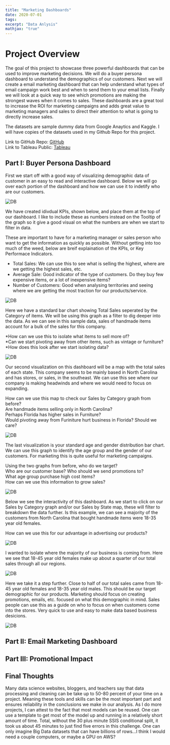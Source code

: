 ```yaml
---
title: "Marketing Dashboards"
date: 2020-07-01
tags: 
excerpt: "Data Anlysis"
mathjax: "true"
---
```


# Project Overview
The goal of this project to showcase three powerful dashboards that can be used to improve marketing decisions. We will do a buyer persona dashboard to understand the demographics of our customers. Next we will create a email marketing dashboard that can help understand what types of email campaign work best and when to send them to your email lists. Finally we will look at a quick way to see which promotions are making the strongest waves when it comes to sales. These dashboards are a great tool to increase the ROI for marketing campaigns and adds great value to marketing managers and sales to direct their attention to what is going to directly increase sales. 

The datasets are sample dummy data from Google Anaytics and Kaggle. I will have copies of the datasets used in my Github Repo for this project.

Link to GitHub Repo: [GitHub](https://github.com/jeffponce/etl)  
Link to Tableau Public: [Tableau](https://public.tableau.com/profile/jeff.ponce#!/?newProfile=&activeTab=0)

## Part I: Buyer Persona Dashboard
First we start off with a good way of visualizing demographic data of customer in an easy to read and interactive dashboard. Below we will go over each portion of the dashboard and how we can use it to indetify who are our customers.  

![DB](https://raw.githubusercontent.com/jeffponce/jeffponce.github.io/master/images/marketing_dashboards/db.png)

We have created idivdual KPIs, shown below, and place them at the top of our dashboard. I like to include these as numbers instead on the Tooltip of the graph so it give a good visual on what the numbers are when we start to filter in data.

These are important to have for a marketing manager or sales person who want to get the information as quickly as possible. Without getting into too much of the weed, below are breif explaination of the KPIs, or Key Performace Indicators.

* Total Sales: We can use this to see what is selling the highest, where are we getting the highest sales, etc.  
* Average Sale: Good indicator of the type of customers. Do they buy few expensive items, or a lot of inexpensive items?  
* Number of Customers: Good when analysing territories and seeing where we are getting the most traction for our products/service.

![DB](https://raw.githubusercontent.com/jeffponce/jeffponce.github.io/master/images/marketing_dashboards/db1.png)

Here we have a standard bar chart showing Total Sales seperated by the Category of items. We will be using this graph as a filter to dig deeper into the data. As we can see in this sample data, sales of handmade items account for a bulk of the sales for this company. 

*How can we use this to isolate what items to sell more of?  
*Can we start pivoting away from other items, such as vintage or furniture?  
*How does this look after we start isolating data?  

![DB](https://raw.githubusercontent.com/jeffponce/jeffponce.github.io/master/images/marketing_dashboards/db2.png)

Our second visualization on this dashboard will be a map with the total sales of each state. This company seems to be mainly based in North Carolina and has stores, or sales, in the southeast. We can use this see where our company is making headwinds and where we would need to focus on expanding. 

How can we use this map to check our Sales by Category graph from before?  
Are handmade items selling only in North Carolina?  
Perhaps Florida has higher sales in Furniture?  
Would pivoting away from Furiniture hurt business in Florida? Should we care?  

![DB](https://raw.githubusercontent.com/jeffponce/jeffponce.github.io/master/images/marketing_dashboards/db3.png)

The last visualization is your standard age and gender distribution bar chart. We can use this graph to identify the age group and the gender of our customers. For marketing this is quite useful for marketing campaigns. 

Using the two graphs from before, who do we target?  
Who are our customer base? Who should we send promotions to?  
What age group purchase high cost items?  
How can we use this information to grow sales?  

![DB](https://raw.githubusercontent.com/jeffponce/jeffponce.github.io/master/images/marketing_dashboards/db4.png)

Below we see the interactivity of this dashboard. As we start to click on our Sales by Category graph and/or our Sales by State map, these will filter to breakdown the data further. Is this example, we can see a majority of the customers from North Carolina that bought handmade items were 18-35 year old females. 

How can we use this for our advantage in advertising our products?  

![DB](https://raw.githubusercontent.com/jeffponce/jeffponce.github.io/master/images/marketing_dashboards/db5.png)

I wanted to isolate where the majority of our business is coming from. Here we see that 18-45 year old females make up about a quarter of our total sales through all our regions.

![DB](https://raw.githubusercontent.com/jeffponce/jeffponce.github.io/master/images/marketing_dashboards/db6.png)

Here we take it a step further. Close to half of our total sales came from 18-45 year old females and 18-35 year old males. This should be our target demographic for our products. Marketing should focus on creating promotions, emails, etc. focused on what this demographic in mind. Sales people can use this as a guide on who to focus on when customers come into the stores. Very quick to use and easy to make data based business desicions.

![DB](https://raw.githubusercontent.com/jeffponce/jeffponce.github.io/master/images/marketing_dashboards/db7.png)

## Part II: Email Marketing Dashboard

## Part III: Promotional Impact 

## Final Thoughts
Many data science websites, bloggers, and teachers say that data processing and cleaning can be take up to 50-80 percent of your time on a project. Meaning these tools and skills can be the most important part and ensures reliability in the conclusions we make in our analysis. As I do more projects, I can attest to the fact that most models can be reused. One can use a template to get most of the model up and running in a relatively short amount of time. Total, without the 30 plus minute SSIS conditional split, it took us about 45 minutes to just find five errors in this challenge. One can only imagine Big Data datasets that can have billions of rows...I think I would need a couple computers, or maybe a GPU on AWS?
